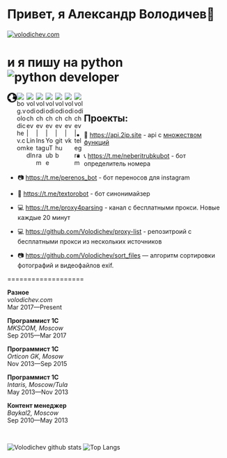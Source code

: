 # Привет, я Александр Володичев👋 

[<img align="center" alt="volodichev.com" width="400px" src="https://raw.githubusercontent.com/Volodichev/volodichev.github.io/master/sticker.png" />][website]

# и я пишу на python <img alt="python developer" width="26px" src="https://raw.githubusercontent.com/jmnote/z-icons/master/16x16/python.png" />  

[<img align="left" alt="volodichev.com" width="22px" src="https://raw.githubusercontent.com/iconic/open-iconic/master/svg/globe.svg" />][website]
[<img align="left" alt="bog.volodichev.com" width="22px" src="https://cdn.jsdelivr.net/npm/simple-icons@v3/icons/tumblr.svg" />][blog]
[<img align="left" alt="volodichev | LinkedIn" width="22px" src="https://cdn.jsdelivr.net/npm/simple-icons@v3/icons/linkedin.svg" />][linkedin]
[<img align="left" alt="volodichev | Instagram" width="22px" src="https://cdn.jsdelivr.net/npm/simple-icons@v3/icons/instagram.svg" />][instagram]
[<img align="left" alt="volodichev | YouTube" width="22px" src="https://cdn.jsdelivr.net/npm/simple-icons@v3/icons/youtube.svg" />][youtube]
[<img align="left" alt="volodichev | github" width="22px" src="https://cdn.jsdelivr.net/npm/simple-icons@v3/icons/github.svg" />][github]
[<img align="left" alt="volodichev | vk" width="22px" src="https://cdn.jsdelivr.net/npm/simple-icons@v3/icons/vk.svg" />][vk]
[<img align="left" alt="volodichev | telegram" width="22px" src="https://cdn.jsdelivr.net/npm/simple-icons@v3/icons/telegram.svg" />][tg]

<br/>

Проекты:
---

- 🧩 https://api.2ip.site - api с [множеством функций][api_docs]

- 📞 https://t.me/neberitrubkubot - бот определитель номера

- 📷 https://t.me/perenos_bot - бот переносов для instagram

- 📔 https://t.me/textorobot - бот синонимайзер

- 💻 https://t.me/proxy4parsing - канал с бесплатными прокси. Новые каждые 20 минут

- 💻 https://github.com/Volodichev/proxy-list - репозитроий с бесплатными прокси из нескольких источников

- 📷 https://github.com/Volodichev/sort_files — алгоритм сортировки фотографий и видеофайлов exif. 



===================

**Разное**<br/>
_volodichev.com<br/>_
Mar 2017—Present 

**Программист 1C**<br/>
_MKSCOM, Moscow<br/>_
Sep 2015—Mar 2017<br/>

**Программист 1C**<br/>
_Orticon GK, Mosow<br/>_
Nov 2013—Sep 2015<br/>

**Программист 1C**<br/>
_Intaris, Moscow/Tula<br/>_
May 2013—Nov 2013<br/>

**Контент менеджер**<br/>
_Baykal2, Moscow<br/>_
Sep 2010—May 2013<br/>


[website]: https://volodichev.com
[blog]: https://blog.volodichev.com
[linkedin]: https://linkedin.com/in/volodichev
[github]: http://github.com/volodichev
[youtube]: https://youtube.com/mrVolodichev
[instagram]: https://instagram.com/volodichev
[vk]: https://vk.com/volodichevcom
[tg]: https://t.me/volodichev
[api_docs]: https://i.volodichev.com/api

<br/>

![Volodichev github stats](https://github-readme-stats.vercel.app/api?username=Volodichev&show_icons=true&title_color=fff&icon_color=6B8E23&text_color=9f9f9f&bg_color=000)
![Top Langs](https://github-readme-stats.vercel.app/api/top-langs/?username=Volodichev&layout=compact&bg_color=000&text_color=9f9f9f&title_color=fff)



